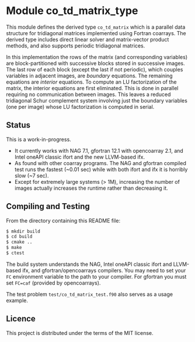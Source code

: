 # Module co_td_matrix_type
This module defines the derived type `co_td_matrix` which is a parallel data
structure for tridiagonal matrices implemented using Fortran coarrays. The
derived type includes direct linear solver and matrix-vector product methods,
and also supports periodic tridiagonal matrices.

In this implementation the rows of the matrix (and corresponding variables)
are block-partitioned with successive blocks stored in successive images.
The last row of each block (except the last if not periodic), which couples
variables in adjacent images, are *boundary* equations. The remaining equations
are *interior* equations. To compute an LU factorization of the matrix, the
interior equations are first eliminated. This is done in parallel requiring no
communication between images. This leaves a reduced tridiagonal Schur
complement system involving just the boundary variables (one per image) whose
LU factorization is computed in serial.

## Status
This is a work-in-progress.
* It currently works with NAG 7.1, gfortran 12.1 with opencoarray 2.1, and
  Intel oneAPI classic ifort and the new LLVM-based ifx.
* As found with other coarray programs. The NAG and gfortran compiled test runs
  the fastest (~0.01 sec) while with both ifort and ifx it is horribly slow
  (~7 sec).
* Except for extremely large systems (> 1M), increasing the number of
  images actually increases the runtime rather than decreasing it.

## Compiling and Testing
From the directory containing this README file:
```sh
$ mkdir build
$ cd build
$ cmake ..
$ make
$ ctest
```
The build system understands the NAG, Intel oneAPI classic ifort and LLVM-based
ifx, and gfortran/opencoarrays compilers. You may need to set your `FC`
environment variable to the path to your compiler. For gfortran you must set
`FC=caf` (provided by opencoarrays).

The test problem `test/co_td_matrix_test.f90` also serves as a usage example.

## Licence
This project is distributed under the terms of the MIT license.